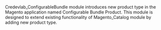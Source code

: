 Credevlab_ConfigurableBundle module introduces new product type in the Magento application named Configurable Bundle Product.
This module is designed to extend existing functionality of Magento_Catalog module by adding new product type.
